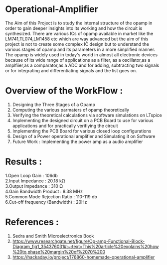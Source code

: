 # Operational-Amplifier
The Aim of this Project is to study the internal structure of the opamp in order to gain deeper insights into its working and how the circuit is synthesized. There are various ICs of opamp available in market like the LM741,TL074,LM1458 etc which are way advanced but the aim of this project is not to create some complex IC design but to understand the various stages of opamp and its parameters in a more simplified manner.<br/>The opamp is widely used in today's world in almost all electronic devices because of its wide range of applications as a filter, as a oscillator,as a amplfiier,as a comparator,as a ADC and for adding, subtracting two signals or for integrating and differentiating signals and the list goes on.<br/>
# Overview of the WorkFlow :
1. Designing the Three Stages of a Opamp
2. Computing the various parmaters of opamp theoretically
3. Verifying the theoretical calculations via software simulations on LTspice
4. Implementing the designed circuit on a PCB Board to use for various applications and for practically verifiying the circuit
5. Implementing the PCB Board for various closed loop configurations
6. Design of a Power operational amplifier and Simulating it on Software
7. Future Work : Implementing the power amp as a audio amplifier
# Results :
1.Open Loop Gain : 106db <br/> 
2.Input Impedance : 20.18 kΩ <br/> 
3.Output Impedance : 310 Ω <br/> 
4.Gain Bandwidth Product : 8.38 MHz <br/> 
5.Common Mode Rejection Ratio : 110-119 db <br/> 
6.Cut-off frequency (Bandwidth) : 20Hz <br/> 
# References :
1. Sedra and Smith Microelectronics Book
2. https://www.researchgate.net/figure/Op-amp-Functional-Block-Diagram_fig1_354376031#:~:text=This%20article%20explains%20how%20to,phase%20margin%20of%2070%200
3. https://hackaday.io/project/176860-homemade-operational-amplifier
